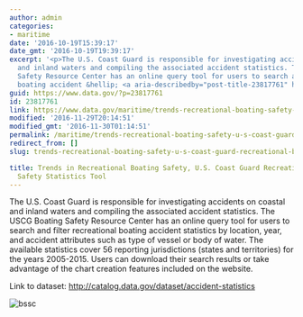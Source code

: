 ```yaml
---
author: admin
categories:
- maritime
date: '2016-10-19T15:39:17'
date_gmt: '2016-10-19T19:39:17'
excerpt: '<p>The U.S. Coast Guard is responsible for investigating accidents on coastal
  and inland waters and compiling the associated accident statistics. The USCG Boating
  Safety Resource Center has an online query tool for users to search and filter recreational
  boating accident &hellip; <a aria-describedby="post-title-23817761" href="https://www.data.gov/maritime/trends-recreational-boating-safety-u-s-coast-guard-recreational-boating-safety-statistics-tool/">Continued</a></p>'
guid: https://www.data.gov/?p=23817761
id: 23817761
link: https://www.data.gov/maritime/trends-recreational-boating-safety-u-s-coast-guard-recreational-boating-safety-statistics-tool/
modified: '2016-11-29T20:14:51'
modified_gmt: '2016-11-30T01:14:51'
permalink: /maritime/trends-recreational-boating-safety-u-s-coast-guard-recreational-boating-safety-statistics-tool/
redirect_from: []
slug: trends-recreational-boating-safety-u-s-coast-guard-recreational-boating-safety-statistics-tool

title: Trends in Recreational Boating Safety, U.S. Coast Guard Recreational Boating
  Safety Statistics Tool
---
```


The U.S. Coast Guard is responsible for investigating accidents on coastal and inland waters and compiling the associated accident statistics. The USCG Boating Safety Resource Center has an online query tool for users to search and filter recreational boating accident statistics by location, year, and accident attributes such as type of vessel or body of water. The available statistics cover 56 reporting jurisdictions (states and territories) for the years 2005-2015. Users can download their search results or take advantage of the chart creation features included on the website.

Link to dataset: <http://catalog.data.gov/dataset/accident-statistics>

![bssc](https://s3.amazonaws.com/bsp-ocsit-prod-east-appdata/datagov/wordpress/2016/10/bssc.png)
